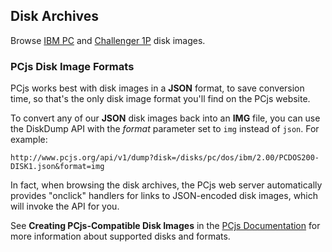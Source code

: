 Disk Archives
---
Browse [IBM PC](pc/) and [Challenger 1P](c1p/) disk images.

### PCjs Disk Image Formats

PCjs works best with disk images in a **JSON** format, to save conversion time, so that's the only
disk image format you'll find on the PCjs website.

To convert any of our **JSON** disk images back into an **IMG** file, you can use the DiskDump API
with the *format* parameter set to `img` instead of `json`.  For example:

	http://www.pcjs.org/api/v1/dump?disk=/disks/pc/dos/ibm/2.00/PCDOS200-DISK1.json&format=img

In fact, when browsing the disk archives, the PCjs web server automatically provides "onclick" handlers
for links to JSON-encoded disk images, which will invoke the API for you.

See **Creating PCjs-Compatible Disk Images** in the [PCjs Documentation](/docs/pcjs/) for more information
about supported disks and formats.
